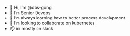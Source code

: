 - 👋 Hi, I’m @dbs-gong
- 👀 I’m Senior Devops
- 🌱 I’m always learning how to better process development
- 💞️ I’m looking to collaborate on kubernetes 
- 📫 im mostly on slack

<!---
dbs-gong/dbs-gong is a ✨ special ✨ repository because its `README.md` (this file) appears on your GitHub profile.
You can click the Preview link to take a look at your changes.
--->
